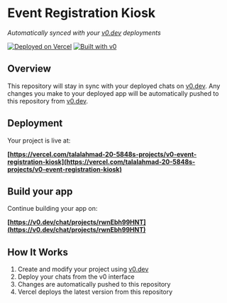 # Event Registration Kiosk

*Automatically synced with your [v0.dev](https://v0.dev) deployments*

[![Deployed on Vercel](https://img.shields.io/badge/Deployed%20on-Vercel-black?style=for-the-badge&logo=vercel)](https://vercel.com/talalahmad-20-5848s-projects/v0-event-registration-kiosk)
[![Built with v0](https://img.shields.io/badge/Built%20with-v0.dev-black?style=for-the-badge)](https://v0.dev/chat/projects/rwnEbh99HNT)

## Overview

This repository will stay in sync with your deployed chats on [v0.dev](https://v0.dev).
Any changes you make to your deployed app will be automatically pushed to this repository from [v0.dev](https://v0.dev).

## Deployment

Your project is live at:

**[https://vercel.com/talalahmad-20-5848s-projects/v0-event-registration-kiosk](https://vercel.com/talalahmad-20-5848s-projects/v0-event-registration-kiosk)**

## Build your app

Continue building your app on:

**[https://v0.dev/chat/projects/rwnEbh99HNT](https://v0.dev/chat/projects/rwnEbh99HNT)**

## How It Works

1. Create and modify your project using [v0.dev](https://v0.dev)
2. Deploy your chats from the v0 interface
3. Changes are automatically pushed to this repository
4. Vercel deploys the latest version from this repository

